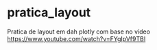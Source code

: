 # pratica_layout
Pratica de layout em dah plotly com base no vídeo https://www.youtube.com/watch?v=FYgIpVf9TBI
